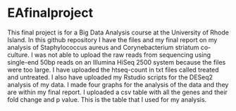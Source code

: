 # EAfinalproject
This final project is for a Big Data Analysis course at the University of Rhode Island. In this github repository I have the files and my final report on my analysis of Staphylococcus aureus and Corynebacterium striatum co-culture. I was not able to upload the raw reads from sequencing using single-end 50bp reads on an Illumina HiSeq 2500 system because the files were too large. I have uploaded the htseq-count in txt files called treated and untreated. I also have uploaded my Rstudio scripts for the DESeq2 analysis of my data. I made four graphs for the analysis of the data and they are within my final report.
I uploaded a csv table with all the genes and their fold change and p value. This is the table that I used for my analysis.

